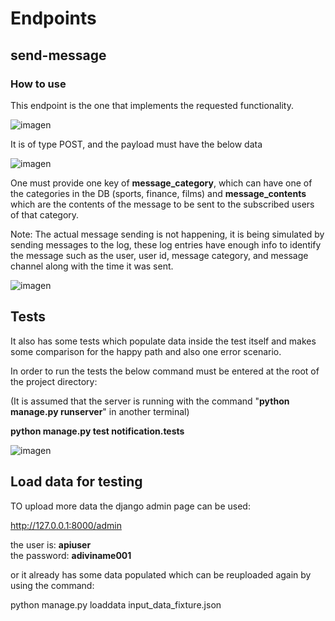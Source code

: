 # Endpoints 

## send-message


### How to use 
This endpoint is the one that implements the requested functionality. 

![imagen](https://github.com/user-attachments/assets/f99e75f7-47c2-4e4a-a08f-8b569283596b)

It is of type POST, and the payload must have the below data 

![imagen](https://github.com/user-attachments/assets/24704770-2cc6-46a5-b5cc-56141056cff1)

One must provide one key of **message_category**, which can have one of the categories in the DB (sports, finance, films)
and **message_contents** which are the contents of the message to be sent to the subscribed users of that category.

Note: The actual message sending is not happening, it is being simulated by sending messages to the log, these log entries 
have enough info to identify the message such as the user, user id, message category, and message channel along with the time it was sent.

![imagen](https://github.com/user-attachments/assets/8ce0285a-ff74-4a76-b5e4-c2810d2c3067)


## Tests

It also has some tests which populate data inside the test itself and makes some comparison for the happy path and also one error scenario.

In order to run the tests the below command must be entered at the root of the project directory: 

(It is assumed that the server is running with the command "**python manage.py runserver**" in another terminal)

**python manage.py test notification.tests**

![imagen](https://github.com/user-attachments/assets/e85d13aa-3b32-4c54-b49d-d4ac0d143706)


## Load data for testing

TO upload more data the django admin page can be used: 

http://127.0.0.1:8000/admin

the user is: **apiuser** \
the password: **adiviname001**

or it already has some data populated which can be reuploaded again by using the command:

python manage.py loaddata input_data_fixture.json






